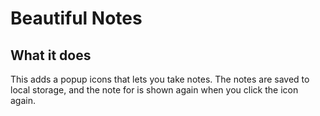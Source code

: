 # Beautiful Notes

## What it does

This  adds a popup icons that lets you take notes. The notes are saved to local storage, and the note for is shown again when you click the icon again.



